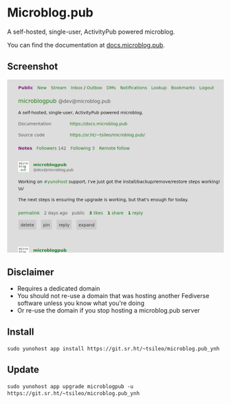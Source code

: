 # Microblog.pub

A self-hosted, single-user, ActivityPub powered microblog.

You can find the documentation at [docs.microblog.pub](https://docs.microblog.pub).

## Screenshot

![Screenshot of Microblog.pub](./doc/screenshots/microblogpub_demo.png)

## Disclaimer

* Requires a dedicated domain
* You should not re-use a domain that was hosting another Fediverse software unless you know what you're doing
* Or re-use the domain if you stop hosting a microblog.pub server

## Install

```
sudo yunohost app install https://git.sr.ht/~tsileo/microblog.pub_ynh
```

## Update

```
sudo yunohost app upgrade microblogpub -u https://git.sr.ht/~tsileo/microblog.pub_ynh
```
